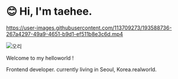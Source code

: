 # 😊 Hi, I'm taehee.




https://user-images.githubusercontent.com/113709273/193588736-267a4297-49a9-4651-b9d1-ef511b8e3c6d.mp4


![오리](https://user-images.githubusercontent.com/113709273/194072787-2929d9c0-4ba3-45dc-ada8-dd2e48a87366.jpeg)



Welcome to my helloworld !



Frontend developer. currently living in Seoul, Korea.realworld.



